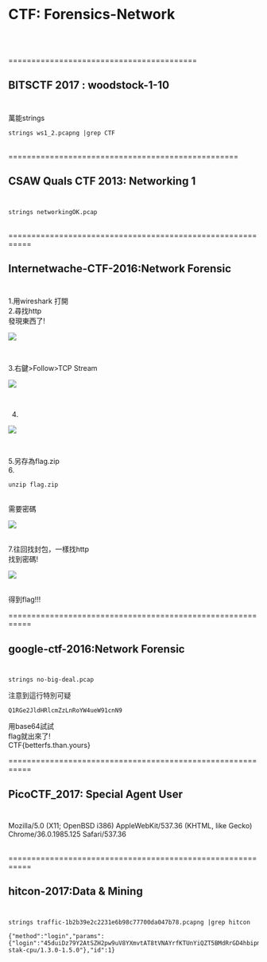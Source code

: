 <br />

# CTF: Forensics-Network

<br /><br />

=========================================

BITSCTF 2017 : woodstock-1-10<br /><br />
-----------------------------------------
萬能strings 
```
strings ws1_2.pcapng |grep CTF
```
<br />
==================================================

CSAW Quals CTF 2013: Networking 1<br /><br />
--------------------------------------------------

```
strings networkingOK.pcap 
```
<br />
===========================================================

Internetwache-CTF-2016:Network Forensic<br /><br />
-----------------------------------------------------------
1.用wireshark 打開<br />
2.尋找http<br />
發現東西了!

![](https://github.com/zinwang/CTF_write_ups/blob/master/writes_up/forensics/pics/2018-05-20%2021-14-55%20%E7%9A%84%E8%9E%A2%E5%B9%95%E6%93%B7%E5%9C%96.png)

<br />

3.右鍵>Follow>TCP Stream

![](https://github.com/zinwang/CTF_write_ups/blob/master/writes_up/forensics/pics/%E8%9E%A2%E5%B9%95%E6%93%B7%E5%8F%96%E7%95%AB%E9%9D%A2%20(183).png)

<br />

4.

![](https://github.com/zinwang/CTF_write_ups/blob/master/writes_up/forensics/pics/%E8%9E%A2%E5%B9%95%E6%93%B7%E5%8F%96%E7%95%AB%E9%9D%A2%20(185).png)

<br />

5.另存為flag.zip<br />
6.
```
unzip flag.zip
```
<br />
需要密碼

![](https://github.com/zinwang/CTF_write_ups/blob/master/writes_up/forensics/pics/2018-05-20%2021-22-09%20%E7%9A%84%E8%9E%A2%E5%B9%95%E6%93%B7%E5%9C%96.png)

<br />
7.往回找封包，一樣找http<br />
找到密碼!

![](https://github.com/zinwang/CTF_write_ups/blob/master/writes_up/forensics/pics/2018-05-20%2021-25-37%20%E7%9A%84%E8%9E%A2%E5%B9%95%E6%93%B7%E5%9C%96.png)

<br />
得到flag!!!

<br />

===========================================================

google-ctf-2016:Network Forensic<br /><br />
-----------------------------------------------------------

```
strings no-big-deal.pcap
```
注意到這行特別可疑
```
Q1RGe2JldHRlcmZzLnRoYW4ueW91cnN9
```
用base64試試<br />
flag就出來了!<br />
CTF{betterfs.than.yours}
<br />


===========================================================

PicoCTF_2017: Special Agent User<br /><br />
-----------------------------------------------------------


Mozilla/5.0 (X11; OpenBSD i386) AppleWebKit/537.36 (KHTML, like Gecko) Chrome/36.0.1985.125 Safari/537.36

<br />
===========================================================

hitcon-2017:Data & Mining<br /><br />
-----------------------------------------------------------

```
strings traffic-1b2b39e2c2231e6b98c77700da047b78.pcapng |grep hitcon
```

```
{"method":"login","params":{"login":"45duiDz79Y2AtSZH2pw9uV8YXmvtAT8tVNAYrfKTUnYiQZT5BMdRrGD4hbipmZ5DoaQXLak9ENEwYNC7kVk3ivDyMHyZCVV","pass":"hitcon{BTC_is_so_expensive_$$$$$$$}","agent":"xmr-stak-cpu/1.3.0-1.5.0"},"id":1}
```

<br /><br />









































































































